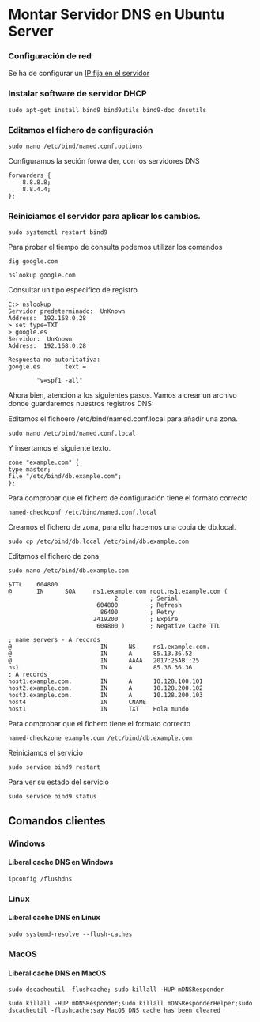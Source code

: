 # Montar Servidor DNS en Ubuntu Server

### Configuración de red

Se ha de configurar un [IP fija en el servidor](./ConfiguracionIP.md)

### Instalar software de servidor DHCP

```shell
sudo apt-get install bind9 bind9utils bind9-doc dnsutils
```

### Editamos el fichero de configuración

```shell
sudo nano /etc/bind/named.conf.options
```

<!-- Configuramos BIND en modo IPv4.
```json
OPTIONS="-4 -u bind"
``` -->

Configuramos la seción forwarder, con los servidores DNS

```
forwarders {
    8.8.8.8;
    8.8.4.4;
};
```

### Reiniciamos el servidor para aplicar los cambios.

```shell
sudo systemctl restart bind9
```

Para probar el tiempo de consulta podemos utilizar los comandos

```shell dig 
dig google.com
```

```shell nslookup
nslookup google.com
```

Consultar un tipo especifico de registro

```shell
C:> nslookup
Servidor predeterminado:  UnKnown
Address:  192.168.0.28
> set type=TXT
> google.es
Servidor:  UnKnown
Address:  192.168.0.28

Respuesta no autoritativa:
google.es       text =

        "v=spf1 -all"
```

Ahora bien, atención a los siguientes pasos. Vamos a crear un archivo donde guardaremos nuestros registros DNS:

Editamos el fichoero /etc/bind/named.conf.local para añadir una zona.

```shell
sudo nano /etc/bind/named.conf.local
```

Y insertamos el siguiente texto.

```
zone "example.com" {
type master;
file "/etc/bind/db.example.com";
};
```

Para comprobar que el fichero de configuración tiene el formato correcto

```shell
named-checkconf /etc/bind/named.conf.local
```

Creamos el fichero de zona, para ello hacemos una copia de db.local.

```shell
sudo cp /etc/bind/db.local /etc/bind/db.example.com
```

Editamos el fichero de zona

```shell
sudo nano /etc/bind/db.example.com
```

```
$TTL    604800
@       IN      SOA     ns1.example.com root.ns1.example.com (
                              2         ; Serial
                         604800         ; Refresh
                          86400         ; Retry
                        2419200         ; Expire
                         604800 )       ; Negative Cache TTL

; name servers - A records
@                         IN      NS     ns1.example.com.    
@                         IN      A      85.13.36.52
@                         IN      AAAA   2017:25AB::25
ns1                       IN      A      85.36.36.36
; A records
host1.example.com.        IN      A      10.128.100.101
host2.example.com.        IN      A      10.128.200.102
host3.example.com.        IN      A      10.128.200.103
host4                     IN      CNAME  
host1                     IN      TXT    Hola mundo
```

Para comprobar que el fichero tiene el formato correcto

```shell
named-checkzone example.com /etc/bind/db.example.com
```

Reiniciamos el servicio

```shell
sudo service bind9 restart
```

Para ver su estado del servicio

```shell
sudo service bind9 status
```

## Comandos clientes

### Windows

#### Liberal cache DNS en Windows

```shell
ipconfig /flushdns
```

### Linux

#### Liberal cache DNS en Linux

```Shell
sudo systemd-resolve --flush-caches
```

### MacOS

#### Liberal cache DNS en MacOS

```Shell
sudo dscacheutil -flushcache; sudo killall -HUP mDNSResponder
```

```Shell
sudo killall -HUP mDNSResponder;sudo killall mDNSResponderHelper;sudo dscacheutil -flushcache;say MacOS DNS cache has been cleared
```
